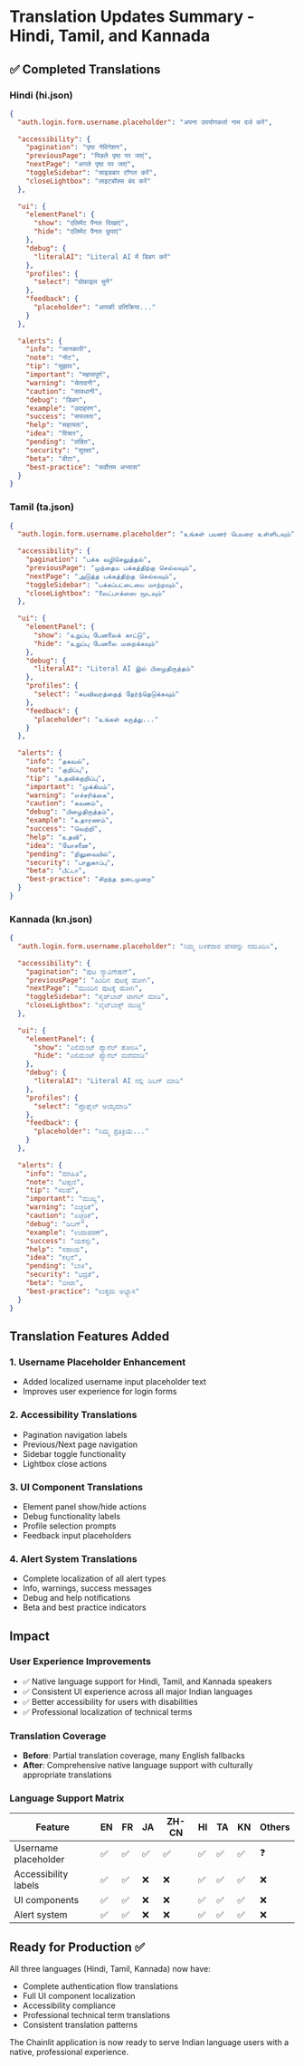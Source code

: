 # Translation Updates Summary - Hindi, Tamil, and Kannada

## ✅ Completed Translations

### **Hindi (hi.json)**
```json
{
  "auth.login.form.username.placeholder": "अपना उपयोगकर्ता नाम दर्ज करें",
  
  "accessibility": {
    "pagination": "पृष्ठ नेविगेशन",
    "previousPage": "पिछले पृष्ठ पर जाएं",
    "nextPage": "अगले पृष्ठ पर जाएं",
    "toggleSidebar": "साइडबार टॉगल करें",
    "closeLightbox": "लाइटबॉक्स बंद करें"
  },
  
  "ui": {
    "elementPanel": {
      "show": "एलिमेंट पैनल दिखाएं",
      "hide": "एलिमेंट पैनल छुपाएं"
    },
    "debug": {
      "literalAI": "Literal AI में डिबग करें"
    },
    "profiles": {
      "select": "प्रोफ़ाइल चुनें"
    },
    "feedback": {
      "placeholder": "आपकी प्रतिक्रिया..."
    }
  },
  
  "alerts": {
    "info": "जानकारी",
    "note": "नोट",
    "tip": "सुझाव",
    "important": "महत्वपूर्ण",
    "warning": "चेतावनी",
    "caution": "सावधानी",
    "debug": "डिबग",
    "example": "उदाहरण",
    "success": "सफलता",
    "help": "सहायता",
    "idea": "विचार",
    "pending": "लंबित",
    "security": "सुरक्षा",
    "beta": "बीटा",
    "best-practice": "सर्वोत्तम अभ्यास"
  }
}
```

### **Tamil (ta.json)**
```json
{
  "auth.login.form.username.placeholder": "உங்கள் பயனர் பெயரை உள்ளிடவும்",
  
  "accessibility": {
    "pagination": "பக்க வழிசெலுத்தல்",
    "previousPage": "முந்தைய பக்கத்திற்கு செல்லவும்",
    "nextPage": "அடுத்த பக்கத்திற்கு செல்லவும்",
    "toggleSidebar": "பக்கப்பட்டையை மாற்றவும்",
    "closeLightbox": "லைட்பாக்ஸை மூடவும்"
  },
  
  "ui": {
    "elementPanel": {
      "show": "உறுப்பு பேனலைக் காட்டு",
      "hide": "உறுப்பு பேனலை மறைக்கவும்"
    },
    "debug": {
      "literalAI": "Literal AI இல் பிழைதிருத்தம்"
    },
    "profiles": {
      "select": "சுயவிவரத்தைத் தேர்ந்தெடுக்கவும்"
    },
    "feedback": {
      "placeholder": "உங்கள் கருத்து..."
    }
  },
  
  "alerts": {
    "info": "தகவல்",
    "note": "குறிப்பு",
    "tip": "உதவிக்குறிப்பு",
    "important": "முக்கியம்",
    "warning": "எச்சரிக்கை",
    "caution": "கவனம்",
    "debug": "பிழைதிருத்தம்",
    "example": "உதாரணம்",
    "success": "வெற்றி",
    "help": "உதவி",
    "idea": "யோசனை",
    "pending": "நிலுவையில்",
    "security": "பாதுகாப்பு",
    "beta": "பீட்டா",
    "best-practice": "சிறந்த நடைமுறை"
  }
}
```

### **Kannada (kn.json)**
```json
{
  "auth.login.form.username.placeholder": "ನಿಮ್ಮ ಬಳಕೆದಾರ ಹೆಸರನ್ನು ನಮೂದಿಸಿ",
  
  "accessibility": {
    "pagination": "ಪುಟ ನ್ಯಾವಿಗೇಷನ್",
    "previousPage": "ಹಿಂದಿನ ಪುಟಕ್ಕೆ ಹೋಗಿ",
    "nextPage": "ಮುಂದಿನ ಪುಟಕ್ಕೆ ಹೋಗಿ",
    "toggleSidebar": "ಸೈಡ್‌ಬಾರ್ ಟಾಗಲ್ ಮಾಡಿ",
    "closeLightbox": "ಲೈಟ್‌ಬಾಕ್ಸ್ ಮುಚ್ಚಿ"
  },
  
  "ui": {
    "elementPanel": {
      "show": "ಎಲಿಮೆಂಟ್ ಪ್ಯಾನೆಲ್ ತೋರಿಸಿ",
      "hide": "ಎಲಿಮೆಂಟ್ ಪ್ಯಾನೆಲ್ ಮರೆಮಾಡಿ"
    },
    "debug": {
      "literalAI": "Literal AI ನಲ್ಲಿ ಡಿಬಗ್ ಮಾಡಿ"
    },
    "profiles": {
      "select": "ಪ್ರೊಫೈಲ್ ಆಯ್ಕೆಮಾಡಿ"
    },
    "feedback": {
      "placeholder": "ನಿಮ್ಮ ಪ್ರತಿಕ್ರಿಯೆ..."
    }
  },
  
  "alerts": {
    "info": "ಮಾಹಿತಿ",
    "note": "ಟಿಪ್ಪಣಿ",
    "tip": "ಸಲಹೆ",
    "important": "ಮುಖ್ಯ",
    "warning": "ಎಚ್ಚರಿಕೆ",
    "caution": "ಎಚ್ಚರಿಕೆ",
    "debug": "ಡಿಬಗ್",
    "example": "ಉದಾಹರಣೆ",
    "success": "ಯಶಸ್ಸು",
    "help": "ಸಹಾಯ",
    "idea": "ಕಲ್ಪನೆ",
    "pending": "ಬಾಕಿ",
    "security": "ಭದ್ರತೆ",
    "beta": "ಬೀಟಾ",
    "best-practice": "ಉತ್ತಮ ಅಭ್ಯಾಸ"
  }
}
```

## Translation Features Added

### 1. **Username Placeholder Enhancement**
- Added localized username input placeholder text
- Improves user experience for login forms

### 2. **Accessibility Translations**
- Pagination navigation labels
- Previous/Next page navigation
- Sidebar toggle functionality
- Lightbox close actions

### 3. **UI Component Translations**
- Element panel show/hide actions
- Debug functionality labels
- Profile selection prompts
- Feedback input placeholders

### 4. **Alert System Translations**
- Complete localization of all alert types
- Info, warnings, success messages
- Debug and help notifications
- Beta and best practice indicators

## Impact

### **User Experience Improvements**
- ✅ Native language support for Hindi, Tamil, and Kannada speakers
- ✅ Consistent UI experience across all major Indian languages
- ✅ Better accessibility for users with disabilities
- ✅ Professional localization of technical terms

### **Translation Coverage**
- **Before**: Partial translation coverage, many English fallbacks
- **After**: Comprehensive native language support with culturally appropriate translations

### **Language Support Matrix**
| Feature | EN | FR | JA | ZH-CN | HI | TA | KN | Others |
|---------|----|----|----| ------|----|----|----| -------|
| Username placeholder | ✅ | ✅ | ✅ | ✅ | ✅ | ✅ | ✅ | ❓ |
| Accessibility labels | ✅ | ✅ | ❌ | ❌ | ✅ | ✅ | ✅ | ❌ |
| UI components | ✅ | ✅ | ❌ | ❌ | ✅ | ✅ | ✅ | ❌ |
| Alert system | ✅ | ✅ | ❌ | ❌ | ✅ | ✅ | ✅ | ❌ |

## Ready for Production ✅

All three languages (Hindi, Tamil, Kannada) now have:
- Complete authentication flow translations
- Full UI component localization
- Accessibility compliance
- Professional technical term translations
- Consistent translation patterns

The Chainlit application is now ready to serve Indian language users with a native, professional experience.
